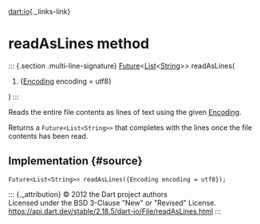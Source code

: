 [dart:io](../../dart-io/dart-io-library){._links-link}

readAsLines method
==================

::: {.section .multi-line-signature}
[Future](../../dart-async/future-class)\<[List](../../dart-core/list-class)\<[String](../../dart-core/string-class)\>\>
readAsLines(

1.  {[Encoding](../../dart-convert/encoding-class) encoding = utf8}

)
:::

Reads the entire file contents as lines of text using the given
[Encoding](../../dart-convert/encoding-class).

Returns a `Future<List<String>>` that completes with the lines once the
file contents has been read.

Implementation {#source}
--------------

``` {.language-dart data-language="dart"}
Future<List<String>> readAsLines({Encoding encoding = utf8});
```

::: {._attribution}
© 2012 the Dart project authors\
Licensed under the BSD 3-Clause \"New\" or \"Revised\" License.\
<https://api.dart.dev/stable/2.18.5/dart-io/File/readAsLines.html>
:::
